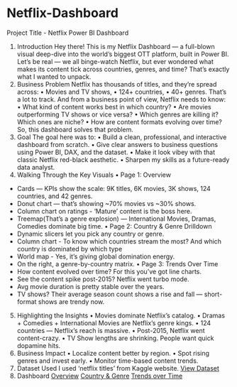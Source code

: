 # Netflix-Dashboard
Project Title - Netflix Power BI Dashboard
1.	Introduction
Hey there! This is my Netflix Dashboard — a full-blown visual deep-dive into the world’s biggest OTT platform, built in Power BI. Let’s be real — we all binge-watch Netflix, but ever wondered what makes its content tick across countries, genres, and time? That’s exactly what I wanted to unpack. 
2.	Business Problem
Netflix has thousands of titles, and they’re spread across:
•	Movies and TV shows,
•	124+ countries,
•	40+ genres.
That’s a lot to track. And from a business point of view, Netflix needs to know:
•	What kind of content works best in which country?
•	Are movies outperforming TV shows or vice versa?
•	Which genres are killing it? Which ones are niche?
•	How are content formats evolving over time?
So, this dashboard solves that problem.
3.	Goal
The goal here was to:
•	Build a clean, professional, and interactive dashboard from scratch.
•	Give clear answers to business questions using Power BI, DAX, and the dataset.
•	Make it look vibey with that classic Netflix red-black aesthetic.
•	Sharpen my skills as a future-ready data analyst.
4.	Walking Through the Key Visuals
•	Page 1: Overview
-	Cards — KPIs show the scale: 9K titles, 6K movies, 3K shows, 124 countries, and 42 genres.
-	Donut chart — that’s showing ~70% movies vs ~30% shows.
-	Column chart on ratings - ‘Mature’ content is the boss here.
-	Treemap(That’s a genre explosion) — International Movies, Dramas, Comedies dominate big time.
•	Page 2: Country & Genre Drilldown
-	Dynamic slicers let you pick any country or genre.
-	Column chart - To know which countries stream the most? And which country is dominated by which type 
-	World map - Yes, it’s giving global domination energy.
-	On the right, a genre-by-country matrix.
•	Page 3: Trends Over Time
-	How content evolved over time? For this you’ve got line charts.
-	See the content spike post-2015? Netflix went turbo mode.
-	Avg movie duration is pretty stable over the years.
-	TV shows? Their average season count shows a rise and fall — short-format shows are trendy now.
5.	Highlighting the Insights
•	Movies dominate Netflix’s catalog. 
•	Dramas + Comedies + International Movies are Netflix’s genre kings.
•	124 countries — Netflix’s reach is massive.
•	Post-2015, Netflix went content-crazy.
•	TV Show lengths are shrinking. People want quick dopamine hits.
6.	Business Impact
•	Localize content better by region.
•	Spot rising genres and invest early.
•	Monitor time-based content trends.
7.	Dataset Used
I used ‘netflix titles’ from Kaggle website.
<a href="">View Dataset</a>
8.	Dashboard
<a href="https://github.com/trishabera/Netflix-Dashboard/blob/main/Overview.png">Overview</a>
<a href="https://github.com/trishabera/Netflix-Dashboard/blob/main/Country%20%26%20Genre.png">Country & Genre</a>
<a href="https://github.com/trishabera/Netflix-Dashboard/blob/main/Trends%20over%20time.png">Trends over Time</a>
